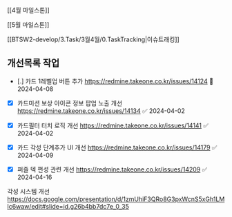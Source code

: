 

[[4월 마일스톤]]

[[5월 마일스톤]]


[[BTSW2-develop/3.Task/3월4월/0.TaskTracking|이슈트래킹]] 

## 개선목록 작업
- [.] 카드 1레벨업 버튼 추가 https://redmine.takeone.co.kr/issues/14124  🛫 2024-04-08 
- [x] 카드미션 보상 아이콘 정보 팝업 노출 개선 https://redmine.takeone.co.kr/issues/14134 ✅ 2024-04-02
- [x] 카드필터 터치 로직 개선 https://redmine.takeone.co.kr/issues/14141 ✅ 2024-04-02
- [x] 카드 각성 단계추가 UI 개선 https://redmine.takeone.co.kr/issues/14179 ✅ 2024-04-09
- [x] 퍼즐 덱 편성 관련 개선 https://redmine.takeone.co.kr/issues/14209 ✅ 2024-04-16





각성 시스템 개선
https://docs.google.com/presentation/d/1zmUhiF3QRo8G3pxWcnS5xGh1LMlc6waw/edit#slide=id.g26b4bb7dc7e_0_35
